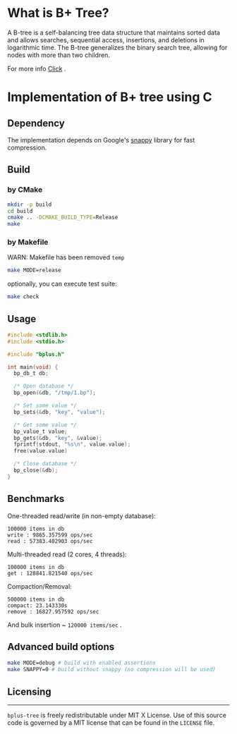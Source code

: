 # What is B+ Tree?

A B-tree is a self-balancing tree data structure that maintains sorted data and allows searches, sequential access,
insertions, and deletions in logarithmic time. The B-tree generalizes the binary search tree, allowing for nodes with
more than two children.

For more
info [Click](https://en.wikipedia.org/wiki/B-tree#:~:text=In%20computer%20science%2C%20a%20B,with%20more%20than%20two%20children) .

# Implementation of B+ tree using C

## Dependency

The implementation depends on Google's [snappy](https://github.com/google/snappy) library for fast compression.

## Build

### by CMake

```bash
mkdir -p build
cd build
cmake .. -DCMAKE_BUILD_TYPE=Release
make

```

### by Makefile

WARN: Makefile has been removed `temp`

```bash
make MODE=release
```

optionally, you can execute test suite:

```bash
make check
```

## Usage

```C
#include <stdlib.h>
#include <stdio.h>

#include "bplus.h"

int main(void) {
  bp_db_t db;

  /* Open database */
  bp_open(&db, "/tmp/1.bp");

  /* Set some value */
  bp_sets(&db, "key", "value");

  /* Get some value */
  bp_value_t value;
  bp_gets(&db, "key", &value);
  fprintf(stdout, "%s\n", value.value);
  free(value.value)

  /* Close database */
  bp_close(&db);
}
```

## Benchmarks

One-threaded read/write (in non-empty database):

```
100000 items in db
write : 9865.357599 ops/sec
read : 57383.402903 ops/sec
```

Multi-threaded read (2 cores, 4 threads):

```
100000 items in db
get : 128841.821540 ops/sec
```

Compaction/Removal:

```
500000 items in db
compact: 23.143330s
remove : 16827.957592 ops/sec
```

And bulk insertion ~ `120000 items/sec` .

## Advanced build options

```bash
make MODE=debug # build with enabled assertions
make SNAPPY=0 # build without snappy (no compression will be used)
```

## Licensing
---------
`bplus-tree` is freely redistributable under MIT X License.
Use of this source code is governed by a MIT license that can be found
in the `LICENSE` file.
